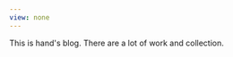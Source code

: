 ```yaml
---
view: none
---
```


This is hand's blog. There are a lot of  work and collection. 

[1]: http://johan-nordberg.com
[2]: http://opensource.org/licenses/MIT
